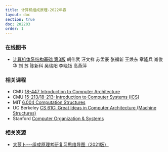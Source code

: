 ```yaml
---
title: 计算机组成原理-2022年春
layout: doc
section: true
doc: 202203
order: 1
---
```


### 在线图书

- [计算机体系结构基础 第3版](https://foxsen.github.io/archbase/) 胡伟武 汪文祥 苏孟豪 张福新 王焕东 章隆兵 肖俊华 刘 苏 陈新科 吴瑞阳 李晓钰 高燕萍

### 相关课程

- CMU [18-447 Introduction to Computer Architecture](https://www.ece.cmu.edu/~ece447/)
- CMU [15-213/18-213: Introduction to Computer Systems (ICS)](https://www.cs.cmu.edu/~213/)
- MIT [6.004 Computation Structures](https://6004.mit.edu/)
- UC Berkeley [CS 61C: Great Ideas in Computer Architecture (Machine Structures)](https://cs61c.org/)
- Stanford [Computer Organization & Systems](https://web.stanford.edu/class/cs107/)

### 相关资源

- [大萝卜---组成原理考研复习思维导图（2021版）](https://mubu.com/explore/2H36wIdHWE0)
